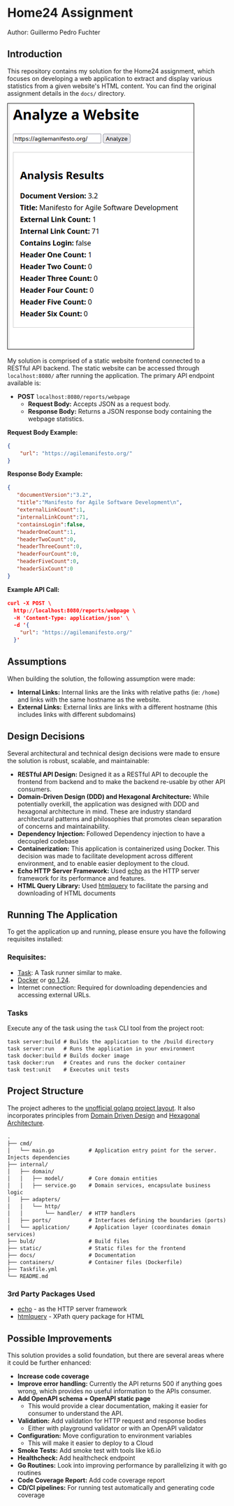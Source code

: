 # Home24 Assignment

Author: Guillermo Pedro Fuchter

## Introduction

This repository contains my solution for the Home24 assignment, which focuses on developing a web application to extract and display various statistics from a given website's HTML content. You can find the original assignment details in the `docs/` directory.

![web app screenshot](./docs/webapp.png)

My solution is comprised of a static website frontend connected to a RESTful API backend. The static website can be accessed through `localhost:8080/` after running the application. The primary API endpoint available is:

- **POST** `localhost:8080/reports/webpage`
    - **Request Body:** Accepts JSON as a request body.
    - **Response Body:** Returns a JSON response body containing the webpage statistics.

**Request Body Example:**
```json
{
    "url": "https://agilemanifesto.org/" 
}
```

**Response Body Example:**
```json
{
   "documentVersion":"3.2",
   "title":"Manifesto for Agile Software Development\n",
   "externalLinkCount":1,
   "internalLinkCount":71,
   "containsLogin":false,
   "headerOneCount":1,
   "headerTwoCount":0,
   "headerThreeCount":0,
   "headerFourCount":0,
   "headerFiveCount":0,
   "headerSixCount":0
}
```

**Example API Call:**
```json
curl -X POST \
  http://localhost:8080/reports/webpage \
  -H 'Content-Type: application/json' \
  -d '{
    "url": "https://agilemanifesto.org/"
  }'
```

## Assumptions

When building the solution, the following assumption were made:
- **Internal Links:** Internal links are the links with relative paths (ie: `/home`) and links with the same hostname as the website.
- **External Links:** External links are links with a different hostname (this includes links with different subdomains)

## Design Decisions

Several architectural and technical design decisions were made to ensure the solution is robust, scalable, and maintainable:

- **RESTful API Design:** Designed it as a RESTful API to decouple the frontend from backend and to make the backend re-usable by other API consumers.
- **Domain-Driven Design (DDD) and Hexagonal Architecture:** While potentially overkill, the application was designed with DDD and hexagonal architecture in mind. These are industry standard architectural patterns and philosophies that promotes clean separation of concerns and maintainability.
- **Dependency Injection:** Followed Dependency injection to have a decoupled codebase
- **Containerization:** This application is containerized using Docker. This decision was made to facilitate development across different environment, and to enable easier deployment to the cloud.
- **Echo HTTP Server Framework:** Used [echo](https://echo.labstack.com/) as the HTTP server framework for its performance and features.
- **HTML Query Library:** Used [htmlquery](https://github.com/antchfx/htmlquery) to facilitate the parsing and downloading of HTML documents


## Running The Application

To get the application up and running, please ensure you have the following requisites installed:

### Requisites:
- [Task](https://taskfile.dev/): A Task runner similar to make.
- [Docker](https://www.docker.com/) or [go 1.24](https://go.dev/).
- Internet connection: Required for downloading dependencies and accessing external URLs.

### Tasks

Execute any of the task using the `task` CLI tool from the project root:

```
task server:build # Builds the application to the /build directory
task server:run   # Runs the application in your environment
task docker:build # Builds docker image
task docker:run   # Creates and runs the docker container
task test:unit    # Executes unit tests
```

## Project Structure

The project adheres to the [unofficial golang project layout](https://github.com/golang-standards/project-layout). It also incorporates principles from [Domain Driven Design](https://en.wikipedia.org/wiki/Domain-driven_design) and [Hexagonal Architecture](https://en.wikipedia.org/wiki/Hexagonal_architecture_(software)).

```
.
├── cmd/
│   └── main.go           # Application entry point for the server. Injects dependencies
├── internal/
│   ├── domain/
│   │   ├── model/        # Core domain entities
│   │   ├── service.go    # Domain services, encapsulate business logic
│   ├── adapters/
│   │   └── http/
│   │       └── handler/  # HTTP handlers
│   ├── ports/            # Interfaces defining the boundaries (ports)
│   └── application/      # Application layer (coordinates domain services)
├── buld/                 # Build files
├── static/               # Static files for the frontend
├── docs/                 # Documentation
├── containers/           # Container files (Dockerfile)
├── Taskfile.yml
└── README.md
```

### 3rd Party Packages Used

- [echo](https://echo.labstack.com/) - as the HTTP server framework
- [htmlquery](https://github.com/antchfx/htmlquery) - XPath query package for HTML

## Possible Improvements

This solution provides a solid foundation, but there are several areas where it could be further enhanced:

- **Increase code coverage**
- **Improve error handling:** Currently the API returns 500 if anything goes wrong, which provides no useful information to the APIs consumer.
- **Add OpenAPI schema + OpenAPI static page**
    - This would provide a clear documentation, making it easier for consumer to understand the API.
- **Validation:** Add validation for HTTP request and response bodies
    - Either with playground validator or with an OpenAPI validator
- **Configuration:** Move configuration to environment variables
    - This will make it easier to deploy to a Cloud
- **Smoke Tests:** Add smoke test with tools like k6.io
- **Healthcheck:** Add healthcheck endpoint
- **Go Routines:** Look into improving performance by parallelizing it with go routines
- **Code Coverage Report:** Add code coverage report
- **CD/CI pipelines:** For running test automatically and generating code coverage